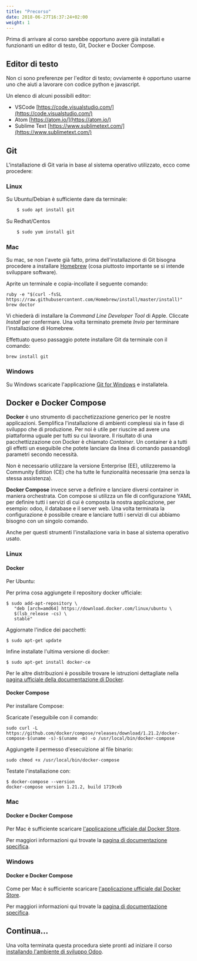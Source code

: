 ```yaml
---
title: "Precorso"
date: 2018-06-27T16:37:24+02:00
weight: 1
---
```


Prima di arrivare al corso sarebbe opportuno avere già installati e funzionanti un editor di testo, Git, Docker e Docker Compose.

## Editor di testo

Non ci sono preferenze per l'editor di testo; ovviamente è opportuno usarne uno che aiuti a lavorare con codice python e javascript.

Un elenco di alcuni possibili editor:

* VSCode [https://code.visualstudio.com/](https://code.visualstudio.com/)
* Atom [https://atom.io/](https://atom.io/)
* Sublime Text [https://www.sublimetext.com/](https://www.sublimetext.com/)

## Git

L'installazione di Git varia in base al sistema operativo utilizzato, ecco come procedere:

### Linux

Su Ubuntu/Debian è sufficiente dare da terminale:

```bash
    $ sudo apt install git
```

Su Redhat/Centos

```bash
    $ sudo yum install git
```

### Mac

Su mac, se non l'avete già fatto, prima dell'installazione di Git bisogna procedere a installare [Homebrew](http://brew.sh/) (cosa piuttosto importante se si intende sviluppare software).

Aprite un terminale e copia-incollate il seguente comando:

```
ruby -e "$(curl -fsSL https://raw.githubusercontent.com/Homebrew/install/master/install)"
brew doctor
```

Vi chiederà di installare la _Command Line Developer Tool_ di Apple. Cliccate _Install_ per confermare. Una volta terminato premete _Invio_ per terminare l'installazione di Homebrew.

Effettuato queso passaggio potete installare Git da terminale con il comando:

```
brew install git
```

### Windows

Su Windows scaricate l'applicazione [Git for Windows](https://gitforwindows.org/) e installatela.

## Docker e Docker Compose

**Docker** è uno strumento di pacchetizzazione generico per le nostre applicazioni. Semplifica l'installazione di ambienti complessi sia in fase di sviluppo che di produzione. Per noi è utile per riuscire ad avere una piattaforma uguale per tutti su cui lavorare.
Il risultato di una pacchettizzazione con Docker è chiamato _Container_. Un container è a tutti gli effetti un eseguibile che potete lanciare da linea di comando passandogli parametri secondo necessità.

Non è necessario utilizzare la versione Enterprise (EE), utilizzeremo la Community Edition (CE) che ha tutte le funzionalità necessarie (ma senza la stessa assistenza).

**Docker Compose** invece serve a definire e lanciare diversi container in maniera orchestrata. Con compose si utilizza un file di configurazione YAML per definire tutti i servizi di cui è composta la nostra applicazione, per esempio: odoo, il database e il server web. Una volta terminata la configurazione è possibile creare e lanciare tutti i servizi di cui abbiamo bisogno con un singolo comando.

Anche per questi strumenti l'installazione varia in base al sistema operativo usato.

### Linux

#### Docker 


Per Ubuntu:

Per prima cosa aggiungete il repository docker ufficiale:

```
$ sudo add-apt-repository \
   "deb [arch=amd64] https://download.docker.com/linux/ubuntu \
   $(lsb_release -cs) \
   stable"
```

Aggiornate l'indice dei pacchetti:

```
$ sudo apt-get update
```

Infine installate l'ultima versione di docker:

```
$ sudo apt-get install docker-ce
```

Per le altre distribuzioni è possibile trovare le istruzioni dettagliate nella [pagina ufficiale della documentazione di Docker](https://docs.docker.com/install/linux/docker-ce/centos/).

#### Docker Compose

Per installare Compose:

Scaricate l'eseguibile con il comando:

```
sudo curl -L https://github.com/docker/compose/releases/download/1.21.2/docker-compose-$(uname -s)-$(uname -m) -o /usr/local/bin/docker-compose
```

Aggiungete il permesso d'esecuizione al file binario:

```
sudo chmod +x /usr/local/bin/docker-compose
```

Testate l'installazione con:

```
$ docker-compose --version
docker-compose version 1.21.2, build 1719ceb
```

### Mac

#### Docker e Docker Compose

Per Mac è sufficiente scaricare [l'applicazione ufficiale dal Docker Store](https://store.docker.com/editions/community/docker-ce-desktop-mac).

Per maggiori informazioni qui trovate la [pagina di documentazione specifica](https://docs.docker.com/docker-for-mac/install/#install-and-run-docker-for-mac).


### Windows

#### Docker e Docker Compose

Come per Mac è sufficiente scaricare [l'applicazione ufficiale dal Docker Store](https://store.docker.com/editions/community/docker-ce-desktop-windows).

Per maggiori informazioni qui trovate la [pagina di documentazione specifica](https://docs.docker.com/docker-for-windows/install/#where-to-go-next).

## Continua...

Una volta terminata questa procedura siete pronti ad iniziare il corso [installando l'ambiente di sviluppo Odoo](/odoo.workshop/basics/installazione/).
